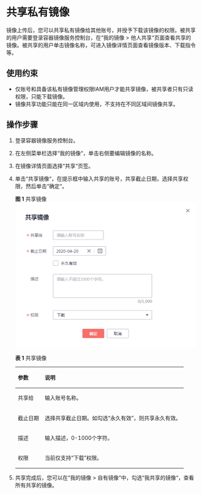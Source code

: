 # 共享私有镜像<a name="swr_01_0026"></a>

镜像上传后，您可以共享私有镜像给其他账号，并授予下载该镜像的权限。被共享的用户需要登录容器镜像服务控制台，在“我的镜像 \> 他人共享“页面查看共享的镜像。被共享的用户单击镜像名称，可进入镜像详情页面查看镜像版本、下载指令等。

## 使用约束<a name="section15251822105111"></a>

-   仅账号和具备该私有镜像管理权限IAM用户才能共享镜像，被共享者只有只读权限，只能下载镜像。
-   镜像共享功能只能在同一区域内使用，不支持在不同区域间镜像共享。

## 操作步骤<a name="section78076281236"></a>

1.  登录容器镜像服务控制台。
2.  在左侧菜单栏选择“我的镜像“，单击右侧要编辑镜像的名称。
3.  在镜像详情页面选择“共享“页签。
4.  单击“共享镜像“，在提示框中输入共享的账号，共享截止日期，选择共享权限，然后单击“确定“。

    **图 1**  共享镜像<a name="fig152257225916"></a>  
    ![](figures/共享镜像.png "共享镜像")

    **表 1**  共享镜像

    <a name="table156232449577"></a>
    <table><thead align="left"><tr id="row362424415719"><th class="cellrowborder" valign="top" width="16%" id="mcps1.2.3.1.1"><p id="p5624164445718"><a name="p5624164445718"></a><a name="p5624164445718"></a>参数</p>
    </th>
    <th class="cellrowborder" valign="top" width="84%" id="mcps1.2.3.1.2"><p id="p86248445574"><a name="p86248445574"></a><a name="p86248445574"></a>说明</p>
    </th>
    </tr>
    </thead>
    <tbody><tr id="row126241344125712"><td class="cellrowborder" valign="top" width="16%" headers="mcps1.2.3.1.1 "><p id="p1462474475716"><a name="p1462474475716"></a><a name="p1462474475716"></a>共享给</p>
    </td>
    <td class="cellrowborder" valign="top" width="84%" headers="mcps1.2.3.1.2 "><p id="p126245448576"><a name="p126245448576"></a><a name="p126245448576"></a>输入账号名称。</p>
    </td>
    </tr>
    <tr id="row1462434455710"><td class="cellrowborder" valign="top" width="16%" headers="mcps1.2.3.1.1 "><p id="p1362474485717"><a name="p1362474485717"></a><a name="p1362474485717"></a>截止日期</p>
    </td>
    <td class="cellrowborder" valign="top" width="84%" headers="mcps1.2.3.1.2 "><p id="p987113416590"><a name="p987113416590"></a><a name="p987113416590"></a>选择共享截止日期。如勾选“永久有效”，则共享永久有效。</p>
    </td>
    </tr>
    <tr id="row1362494415711"><td class="cellrowborder" valign="top" width="16%" headers="mcps1.2.3.1.1 "><p id="p16251445579"><a name="p16251445579"></a><a name="p16251445579"></a>描述</p>
    </td>
    <td class="cellrowborder" valign="top" width="84%" headers="mcps1.2.3.1.2 "><p id="p1068015591009"><a name="p1068015591009"></a><a name="p1068015591009"></a>输入描述，0-1000个字符。</p>
    </td>
    </tr>
    <tr id="row2034315951713"><td class="cellrowborder" valign="top" width="16%" headers="mcps1.2.3.1.1 "><p id="p880219183417"><a name="p880219183417"></a><a name="p880219183417"></a>权限</p>
    </td>
    <td class="cellrowborder" valign="top" width="84%" headers="mcps1.2.3.1.2 "><p id="p20221155710"><a name="p20221155710"></a><a name="p20221155710"></a>当前仅支持“下载”权限。</p>
    </td>
    </tr>
    </tbody>
    </table>

5.  共享完成后，您可以在“我的镜像 \> 自有镜像“中，勾选“我共享的镜像“，查看所有共享的镜像。

